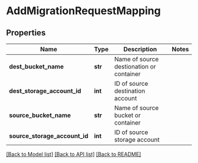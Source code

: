 # AddMigrationRequestMapping

## Properties
Name | Type | Description | Notes
------------ | ------------- | ------------- | -------------
**dest_bucket_name** | **str** | Name of source destionation or container | 
**dest_storage_account_id** | **int** | ID of source destination account | 
**source_bucket_name** | **str** | Name of source bucket or container | 
**source_storage_account_id** | **int** | ID of source storage account | 

[[Back to Model list]](../README.md#documentation-for-models) [[Back to API list]](../README.md#documentation-for-api-endpoints) [[Back to README]](../README.md)


